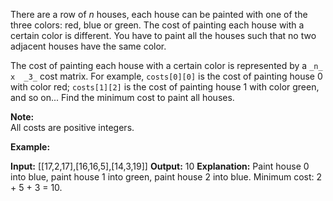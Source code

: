 
There are a row of  _n_  houses, each house can be painted with one of the three colors: red, blue or green. The cost of painting each house with a certain color is different. You have to paint all the houses such that no two adjacent houses have the same color.

The cost of painting each house with a certain color is represented by a  `_n_  x  _3_`  cost matrix. For example,  `costs[0][0]`  is the cost of painting house 0 with color red;  `costs[1][2]`  is the cost of painting house 1 with color green, and so on... Find the minimum cost to paint all houses.

**Note:**  
All costs are positive integers.

**Example:**

**Input:** [[17,2,17],[16,16,5],[14,3,19]]
**Output:** 10
**Explanation:** Paint house 0 into blue, paint house 1 into green, paint house 2 into blue. 
             Minimum cost: 2 + 5 + 3 = 10.
